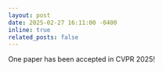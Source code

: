 ```yaml
---
layout: post
date: 2025-02-27 16:11:00 -0400
inline: true
related_posts: false
---
```


 One paper has been accepted in CVPR 2025!
